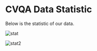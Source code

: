 # CVQA Data Statistic

Below is the statistic of our data.

![stat](images/data_stat.png)

![stat2](images/statistic.png)

